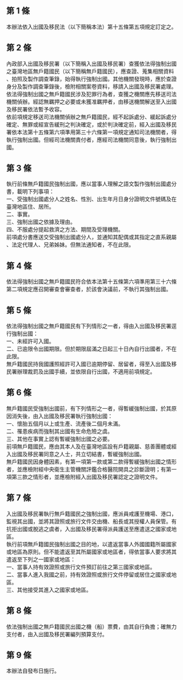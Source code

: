 第 1 條
-------
本辦法依入出國及移民法（以下簡稱本法）第十五條第五項規定訂定之。

第 2 條
-------
內政部入出國及移民署（以下簡稱入出國及移民署）查獲依法得強制出國  
之臺灣地區無戶籍國民（以下簡稱無戶籍國民），應查證、蒐集相關資料  
、拍照及製作調查筆錄，始得執行強制出國。其他機關發現時，應於查證  
身分及製作調查筆錄後，檢附相關案卷資料，移請入出國及移民署處理。  
依法得強制出國之無戶籍國民涉及犯罪行為者，查獲之機關應先移送司法  
機關偵辦。經認無羈押之必要或未獲准羈押者，由移送機關解送至入出國  
及移民署依法暫予收容。  
依前項規定移送司法機關偵辦之無戶籍國民，經不起訴處分、緩起訴處分  
確定、無罪或經宣告緩刑之判決確定，或於判決確定前，經入出國及移民  
署依本法第十五條第六項準用第三十六條第一項規定通知司法機關者，得  
執行強制出國。但經司法機關責付者，應經司法機關同意後，執行強制出  
國。

第 3 條
-------
執行前條無戶籍國民強制出國，應以當事人理解之語文製作強制出國處分  
書，載明下列事項：  
一、受強制出國處分人之姓名、性別、出生年月日身分證明文件號碼及在  
    臺灣地區住、居所。  
二、事實。  
三、強制出國之依據及理由。  
四、不服處分提起救濟之方法、期間及受理機關。  
前項處分書應送交受強制出國處分人，並通知其配偶或其指定之直系親屬  
、法定代理人、兄弟姊妹。但無法通知者，不在此限。

第 4 條
-------
依法得強制出國之無戶籍國民符合依本法第十五條第六項準用第三十六條  
第二項規定應召開審查會審查者，於該會決議前，不執行其強制出國。

第 5 條
-------
依法得強制出國之無戶籍國民有下列情形之一者，得由入出國及移民署逕  
行強制出國：  
一、未經許可入國。  
二、已逾限令出國期限。但於期限屆滿之日起三十日內自行出國者，不在  
    此限。  
無戶籍國民持我國護照經許可入國已逾期停留、居留者，得至入出國及移  
民署辦理裁罰及出國手續，並依限自行出國，不適用前項規定。

第 6 條
-------
無戶籍國民受強制出國前，有下列情形之一者，得暫緩強制出國，於其原  
因消失後，由入出國及移民署執行強制出國：  
一、懷胎五個月以上或生產、流產後二個月未滿。  
二、罹患疾病而強制其出國有生命危險之虞。  
三、其他在事實上認有暫緩強制出國之必要。  
前項無戶籍國民，應由其本人及在臺灣地區設有戶籍親屬、慈善團體或經  
入出國及移民署同意之人士，共立切結書，暫緩強制出國。  
無戶籍國民因身體因素，有第一項第一款或第二款得暫緩強制出國之情形  
者，並應檢附經中央衛生主管機關評鑑合格醫院開具之診斷證明；有第一  
項第三款之情形者，並應檢附經入出國及移民署認定之證明文件。

第 7 條
-------
入出國及移民署執行無戶籍國民之強制出國，應派員戒護至機場、港口，  
監視其出國，並將其證照或旅行文件交由機、船長或其授權人員保管。有  
抗拒出國或脫逃之虞者，入出國及移民署得派員護送至應遣送之國家或地  
區。  
執行前項無戶籍國民強制出國之目的地，以遣返當事人外國國籍所屬國家  
或地區為原則。但不能遣返至其所屬國家或地區者，得依當事人要求將其  
遣返至下列之一國家或地區：  
一、當事人持有效證照或旅行文件預訂前往之第三國家或地區。  
二、當事人進入我國之前，持有效證照或旅行文件停留或居住之國家或地  
    區。  
三、其他接受其進入之國家或地區。

第 8 條
-------
依法強制出國之無戶籍國民出國之機（船）票費，由其自行負擔；確無力  
支付者，由入出國及移民署編列預算支付。

第 9 條
-------
本辦法自發布日施行。

